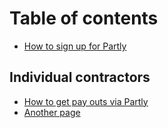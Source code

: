 # Table of contents

* [How to sign up for Partly](README.md)

## Individual contractors

* [How to get pay outs via Partly](individual-contractors/how-to-get-pay-outs-via-partly.md)
* [Another page](individual-contractors/another-page.md)
